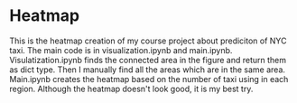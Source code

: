 # Heatmap
This is the heatmap creation of my course project about prediciton of NYC taxi.
The main code is in visualization.ipynb and main.ipynb.
Visulatization.ipynb finds the connected area in the figure and return them as dict type. Then I manually find all the areas which are in the same area.
Main.ipynb creates the heatmap based on the number of taxi using in each region.
Although the heatmap doesn't look good, it is my best try.
